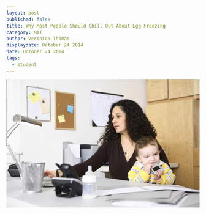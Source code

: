 ```yaml
---
layout: post
published: false
title: Why Most People Should Chill Out About Egg Freezing
category: MIT
author: Veronica Thomas
displaydate: October 24 2014
date: October 24 2014
tags: 
  - student
---
```


![3515148370_2946e1d145_o.jpg](/_posts/3515148370_2946e1d145_o.jpg)